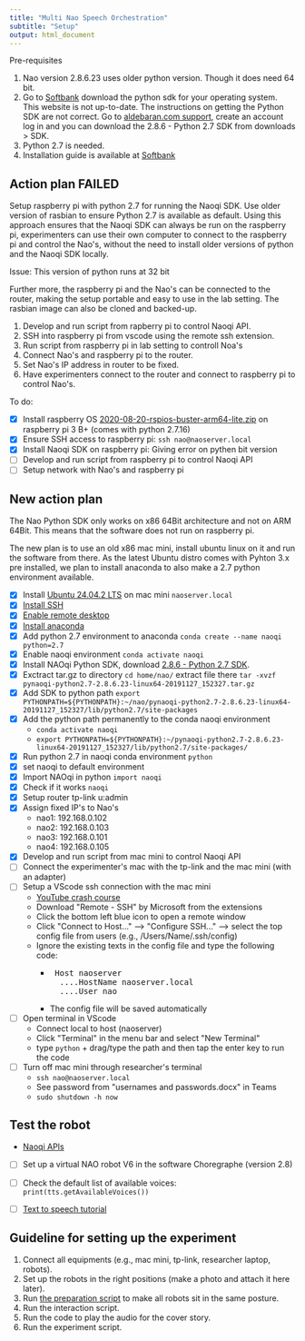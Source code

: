 ```yaml
---
title: "Multi Nao Speech Orchestration"
subtitle: "Setup"
output: html_document
---
```


Pre-requisites

1. Nao version 2.8.6.23 uses older python version. Though it does need 64 bit.
2. Go to [Softbank](http://doc.aldebaran.com/2-5/dev/python/index.html) download the python sdk for your operating system. This website is not up-to-date. The instructions on getting the Python SDK are not correct. Go to [aldebaran.com support](https://aldebaran.com/en/support/kb/nao6/downloads/nao6-software-downloads/), create an account log in and you can download the 2.8.6 - Python 2.7 SDK from downloads > SDK. 
3. Python 2.7 is needed.
4. Installation guide is available at [Softbank](http://doc.aldebaran.com/2-5/dev/python/install_guide.html)

## Action plan FAILED

Setup raspberry pi with python 2.7 for running the Naoqi SDK. Use older version of rasbian to ensure Python 2.7 is available as default. Using this approach ensures that the Naoqi SDK can always be run on the raspberry pi, experimenters can use their own computer to connect to the raspberry pi and control the Nao's, without the need to install older versions of python and the Naoqi SDK locally. 

Issue: This version of python runs at 32 bit

Further more, the raspberry pi and the Nao's can be connected to the router, making the setup portable and easy to use in the lab setting. The rasbian image can also be cloned and backed-up.

1. Develop and run script from rapberry pi to control Naoqi API.
2. SSH into raspberry pi from vscode using the remote ssh extension.
3. Run script from raspberry pi in lab setting to controll Noa's
4. Connect Nao's and raspberry pi to the router.
5. Set Nao's IP address in router to be fixed.
6. Have experimenters connect to the router and connect to raspberry pi to control Nao's.

To do: 

- [x] Install raspberry OS [2020-08-20-rspios-buster-arm64-lite.zip](https://downloads.raspberrypi.com/raspios_lite_arm64/images/raspios_lite_arm64-2020-08-24/) on raspberry pi 3 B+ (comes with python 2.7.16)
- [x] Ensure SSH access to raspberry pi: `ssh nao@naoserver.local`
- [x] Install Naoqi SDK on raspberry pi: Giving error on pythen bit version
- [ ] Develop and run script from raspberry pi to control Naoqi API
- [ ] Setup network with Nao's and raspberry pi

## New action plan

The Nao Python SDK only works on x86 64Bit architecture and not on ARM 64Bit. This means that the software does not run on raspberry pi.

The new plan is to use an old x86 mac mini, install ubuntu linux on it and run the software from there. As the latest Ubuntu distro comes with Pyhton 3.x pre installed, we plan to install anaconda to also make a 2.7 python environment available.

- [x] Install [Ubuntu 24.04.2 LTS](https://ubuntu.com/blog/ubuntu-desktop-24-04-noble-numbat-deep-dive) on mac mini `naoserver.local`
- [x] [Install SSH](https://www.cyberciti.biz/faq/how-to-install-ssh-on-ubuntu-linux-using-apt-get/)
- [x] [Enable remote desktop](https://help.ubuntu.com/stable/ubuntu-help/sharing-desktop.html.ro)
- [x] [Install anaconda](https://linuxconfig.org/installing-anaconda-on-ubuntu-24-04)
- [x] Add python 2.7 environment to anaconda `conda create --name naoqi python=2.7`
- [x] Enable naoqi environment `conda activate naoqi`
- [x] Install NAOqi Python SDK, download [2.8.6 - Python 2.7 SDK](https://aldebaran.com/en/support/kb/nao6/downloads/nao6-software-downloads/). 
- [x] Exctract tar.gz to directory `cd home/nao/` extract file there `tar -xvzf pynaoqi-python2.7-2.8.6.23-linux64-20191127_152327.tar.gz`
- [x] Add SDK to python path `export PYTHONPATH=${PYTHONPATH}:~/nao/pynaoqi-python2.7-2.8.6.23-linux64-20191127_152327/lib/python2.7/site-packages`
- [x] Add the python path permanently to the conda naoqi environment
    - `conda activate naoqi`
    - `export PYTHONPATH=${PYTHONPATH}:~/pynaoqi-python2.7-2.8.6.23-linux64-20191127_152327/lib/python2.7/site-packages/`
- [x] Run python 2.7 in naoqi conda environment `python`
- [x] set naoqi to default environment
- [x] Import NAOqi in python `import naoqi`
- [x] Check if it works `naoqi`
- [x] Setup router tp-link u:admin
- [x] Assign fixed IP's to Nao's
    - nao1: 192.168.0.102
    - nao2: 192.168.0.103
    - nao3: 192.168.0.101
    - nao4: 192.168.0.105
- [x] Develop and run script from mac mini to control Naoqi API
- [ ] Connect the experimenter's mac with the tp-link and the mac mini (with an adapter)
- [ ] Setup a VScode ssh connection with the mac mini
    - [YouTube crash course](https://www.youtube.com/watch?v=cOopQQIL8JU)
    - Download "Remote - SSH" by Microsoft from the extensions
    - Click the bottom left blue icon to open a remote window
    - Click "Connect to Host..." --> "Configure SSH..." --> select the top config file from users (e.g., /Users/Name/.ssh/config)
    - Ignore the existing texts in the config file and type the following code:
      - <pre> Host naoserver 
          ....HostName naoserver.local 
          ....User nao </pre>
      - The config file will be saved automatically
- [ ] Open terminal in VScode
    - Connect local to host (naoserver)
    - Click "Terminal" in the menu bar and select "New Terminal"
    - type `python` + drag/type the path and then tap the enter key to run the code
- [ ] Turn off mac mini through researcher's terminal
    - `ssh nao@naoserver.local`
    - See password from "usernames and passwords.docx" in Teams
    - `sudo shutdown -h now`

## Test the robot
- [Naoqi APIs](http://doc.aldebaran.com/2-1/naoqi/index.html)
- [ ] Set up a virtual NAO robot V6 in the software Choregraphe (version 2.8)
- [ ] Check the default list of available voices: `print(tts.getAvailableVoices())`
- [ ] [Text to speech tutorial](http://doc.aldebaran.com/2-4/naoqi/audio/altexttospeech-tuto.html?highlight=speed#:~:text=%23%20Creates%20a%20proxy%20on%20the,pitch%20of%20the%20main%20voice.)


## Guideline for setting up the experiment
1. Connect all equipments (e.g., mac mini, tp-link, researcher laptop, robots).
2. Set up the robots in the right positions (make a photo and attach it here later).
3. Run [the preparation script](https://github.com/UvA-CW-Robo-research/Multi-Nao-Speech-Orchestration/blob/main/preparation.py) to make all robots sit in the same posture.
4. Run the interaction script.
5. Run the code to play the audio for the cover story.
6. Run the experiment script.

